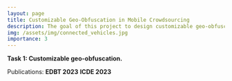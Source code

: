 ```yaml
---
layout: page
title: Customizable Geo-Obfuscation in Mobile Crowdsourcing
description: The goal of this project to design customizable geo-obfuscation to protect workers' location privacy in mobile crowdsourcing. 
img: /assets/img/connected_vehicles.jpg
importance: 3
---
```


**Task 1: Customizable geo-obfuscation.**

Publications: **EDBT 2023** **ICDE 2023**
